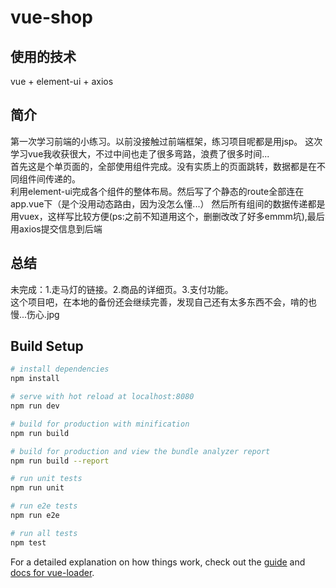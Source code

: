 # vue-shop

## 使用的技术

vue + element-ui + axios
## 简介

第一次学习前端的小练习。以前没接触过前端框架，练习项目呢都是用jsp。
这次学习vue我收获很大，不过中间也走了很多弯路，浪费了很多时间...
<br>
首先这是个单页面的，全部使用组件完成。没有实质上的页面跳转，数据都是在不同组件间传递的。
<br>
利用element-ui完成各个组件的整体布局。然后写了个静态的route全部连在app.vue下（是个没用动态路由，因为没怎么懂...）
然后所有组间的数据传递都是用vuex，这样写比较方便(ps:之前不知道用这个，删删改改了好多emmm坑),最后用axios提交信息到后端
## 总结

未完成：1.走马灯的链接。2.商品的详细页。3.支付功能。
<br>这个项目吧，在本地的备份还会继续完善，发现自己还有太多东西不会，啃的也慢...伤心.jpg
## Build Setup

``` bash
# install dependencies
npm install

# serve with hot reload at localhost:8080
npm run dev

# build for production with minification
npm run build

# build for production and view the bundle analyzer report
npm run build --report

# run unit tests
npm run unit

# run e2e tests
npm run e2e

# run all tests
npm test
```

For a detailed explanation on how things work, check out the [guide](http://vuejs-templates.github.io/webpack/) and [docs for vue-loader](http://vuejs.github.io/vue-loader).
